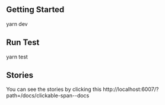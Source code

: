 ## Getting Started
yarn dev

## Run Test
yarn test

## Stories
You can see the stories by clicking this
http://localhost:6007/?path=/docs/clickable-span--docs
